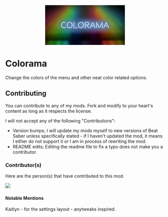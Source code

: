 <div align="center">
  <img src="cover.png" width="50%" height="auto">
</div>

# Colorama

Change the colors of the menu and other neat color related options.

## Contributing

You can contribute to any of my mods. Fork and modify to your heart's content as long as it respects the license.

I will not accept any of the following "Contributions":

- Version bumps; I will update my mods myself to new versions of Beat Saber unless specifically stated - if I haven't updated the mod, it means I either do not support it or I am in process of rewriting the mod.
- README edits; Editing the readme file to fix a typo does not make you a contributor.

### Contributor(s)

Here are the person(s) that have contributed to this mod.

<a href="https://github.com/cal117/colorama/graphs/contributors">
  <img src="https://contrib.rocks/image?repo=cal117/colorama" />
</a>

#### Notable Mentions

Kaitlyn - for the settings layout - anytweaks inspired.
